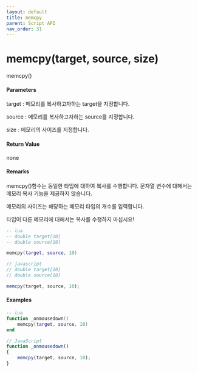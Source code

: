 ```yaml
---
layout: default
title: memcpy
parent: Script API
nav_order: 31
---
```

# memcpy\(target, source, size\)

memcpy\(\)

#### Parameters

target : 메모리를 복사하고자하는 target을 지정합니다.

source : 메모리를 복사하고자하는 source를 지정합니다.

size : 메모리의 사이즈를 지정합니다.

#### Return Value

none

#### Remarks

memcpy\(\)함수는 동일한 타입에 대하여 복사를 수행합니다. 문자열 변수에 대해서는 메모리 복사 기능을 제공하지 않습니다. 

메모리의 사이즈는 해당하는 메모리 타입의 개수를 입력합니다.

타입이 다른 메모리에 대해서는 복사를 수행하지 마십시요!

```lua
-- lua
-- double target[10]
-- double source[10]

memcpy(target, source, 10)
```

```js
// javascript
// double target[10]
// double source[10]

memcpy(target, source, 10);
```

#### 

#### Examples

```lua
-- lua
function _onmousedown()
    memcpy(target, source, 10)
end
```

```js
// JavaScript
function _onmousedown()
{    
    memcpy(target, source, 10);
}
```



